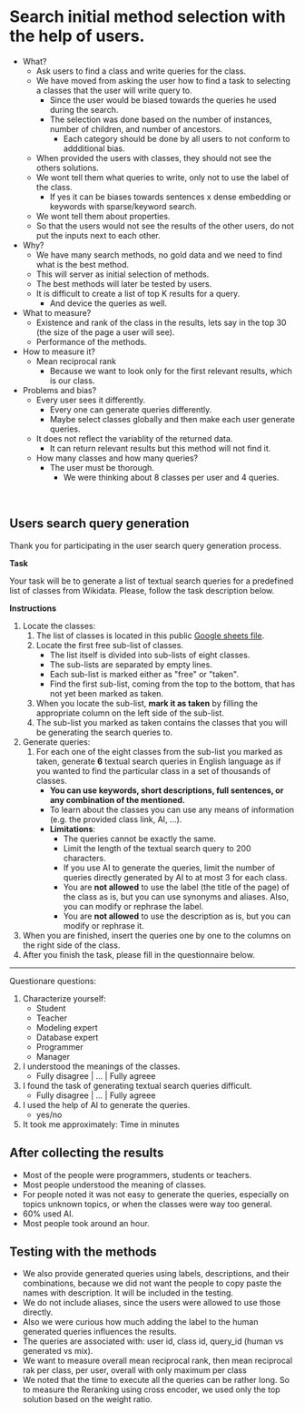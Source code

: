 # Search initial method selection with the help of users.

- What?
  - Ask users to find a class and write queries for the class.
  - We have moved from asking the user how to find a task to selecting a classes that the user will write query to.
    - Since the user would be biased towards the queries he used during the search.
    - The selection was done based on the number of instances, number of children, and number of ancestors.
      - Each category should be done by all users to not conform to addditional bias.
  - When provided the users with classes, they should not see the others solutions.  
  - We wont tell them what queries to write, only not to use the label of the class.
    - If yes it can be biases towards sentences x dense embedding or keywords with sparse/keyword search.
  - We wont tell them about properties.
  - So that the users would not see the results of the other users, do not put the inputs next to each other.
- Why?
  - We have many search methods, no gold data and we need to find what is the best method.
  - This will server as initial selection of methods.
  - The best methods will later be tested by users.
  - It is difficult to create a list of top K results for a query.
    - And device the queries as well.
- What to measure?
  - Existence and rank of the class in the results, lets say in the top 30 (the size of the page a user will see).
  - Performance of the methods.
- How to measure it?
  -  Mean reciprocal rank
     -  Because we want to look only for the first relevant results, which is our class.
- Problems and bias?
  - Every user sees it differently.
    - Every one can generate queries differently.
    - Maybe select classes globally and then make each user generate queries.
  - It does not reflect the variablity of the returned data.
    - It can return relevant results but this method will not find it.
  - How many classes and how many queries?
    - The user must be thorough.
      - We were thinking about 8 classes per user and 4 queries.

<br>

## Users search query generation

Thank you for participating in the user search query generation process.

**Task**

Your task will be to generate a list of textual search queries for a predefined list of classes from Wikidata. Please, follow the task description below.

**Instructions**

1. Locate the classes:
     1. The list of classes is located in this public [Google sheets file](insert).
     2. Locate the first free sub-list of classes.
        - The list itself is divided into sub-lists of eight classes.
        - The sub-lists are separated by empty lines.
        - Each sub-list is marked either as "free" or "taken".
        - Find the first sub-list, coming from the top to the bottom, that has not yet been marked as taken.
     3. When you locate the sub-list, **mark it as taken** by filling the appropriate column on the left side of the sub-list.
     4. The sub-list you marked as taken contains the classes that you will be generating the search queries to.
2. Generate queries:
     1. For each one of the eight classes from the sub-list you marked as taken, generate **6** textual search queries in English language as if you wanted to find the particular class in a set of thousands of classes.
        - **You can use keywords, short descriptions, full sentences, or any combination of the mentioned.**
        - To learn about the classes you can use any means of information (e.g. the provided class link, AI, ...).
        - **Limitations**:
          - The queries cannot be exactly the same.
          - Limit the length of the textual search query to 200 characters.
          - If you use AI to generate the queries, limit the number of queries directly generated by AI to at most 3 for each class.
          - You are **not allowed** to use the label (the title of the page) of the class as is, but you can use synonyms and aliases. Also, you can modify or rephrase the label.
          - You are **not allowed** to use the description as is, but you can modify or rephrase it. 
3. When you are finished, insert the queries one by one to the columns on the right side of the class.
4. After you finish the task, please fill in the questionnaire  below.

--------------------

Questionare questions:
  1. Characterize yourself:
       - Student
       - Teacher
       - Modeling expert
       - Database expert
       - Programmer
       - Manager
  2. I understood the meanings of the classes.
     - Fully disagree | ... | Fully agreee 
  3. I found the task of generating textual search queries difficult.
     - Fully disagree | ... | Fully agreee
  4. I used the help of AI to generate the queries.
     - yes/no  
  5. It took me approximately:
      Time in minutes


## After collecting the results

- Most of the people were programmers, students or teachers.
- Most people understood the meaning of classes.
- For people noted it was not easy to generate the queries, especially on topics unknown topics, or when the classes were way too general.
- 60% used AI.
- Most people took around an hour.

## Testing with the methods

- We also provide generated queries using labels, descriptions, and their combinations, because we did not want the people to copy paste the names with description. It will be included in the testing.
- We do not include aliases, since the users were allowed to use those directly.
- Also we were curious how much adding the label to the human generated queries influences the results.
- The queries are associated with: user id, class id, query_id (human vs generated vs mix).
- We want to measure overall mean reciprocal rank, then mean reciprocal rak per class, per user, overall with only maximum per class
- We noted that the time to execute all the queries can be rather long. So to measure the Reranking using cross encoder, we used only the top solution based on the weight ratio.
